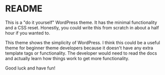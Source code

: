 # README

This is a "do it yourself" WordPress theme. It has the minimal functionality and a CSS reset.
Honestly, you could write this from scratch in about a half hour if you wanted to.

This theme shows the simplicity of WordPress. I think this could be a useful theme for beginner theme developers because it doesn't have any extra template tags or functionality. The developer would need to read the docs and actually learn how things work to get more functionality.

Good luck and have fun!
